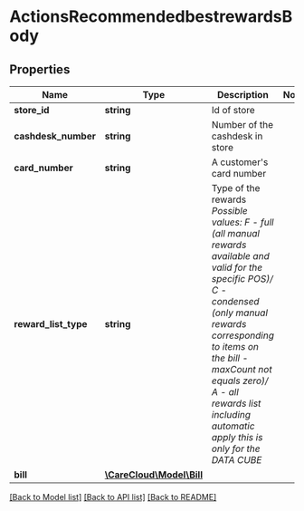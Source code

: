 # ActionsRecommendedbestrewardsBody

## Properties
Name | Type | Description | Notes
------------ | ------------- | ------------- | -------------
**store_id** | **string** | Id of store | 
**cashdesk_number** | **string** | Number of the cashdesk in store | 
**card_number** | **string** | A customer&#x27;s card number | 
**reward_list_type** | **string** | Type of the rewards *Possible values: F - full (all manual rewards available and valid for the specific POS)/ C -condensed (only manual rewards corresponding to items on the bill - maxCount not equals zero)/ A - all rewards list including automatic apply this is only for the DATA CUBE* | 
**bill** | [**\CareCloud\Model\Bill**](Bill.md) |  | 

[[Back to Model list]](../../README.md#documentation-for-models) [[Back to API list]](../../README.md#documentation-for-api-endpoints) [[Back to README]](../../README.md)

